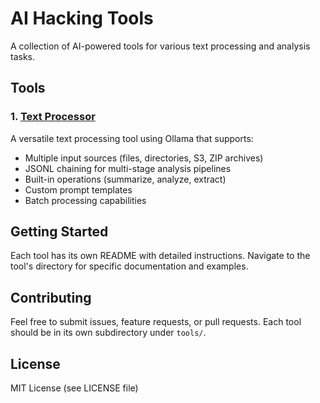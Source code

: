 # AI Hacking Tools

A collection of AI-powered tools for various text processing and analysis tasks.

## Tools

### 1. [Text Processor](tools/text_processor/)
A versatile text processing tool using Ollama that supports:
- Multiple input sources (files, directories, S3, ZIP archives)
- JSONL chaining for multi-stage analysis pipelines
- Built-in operations (summarize, analyze, extract)
- Custom prompt templates
- Batch processing capabilities

## Getting Started

Each tool has its own README with detailed instructions. Navigate to the tool's directory for specific documentation and examples.

## Contributing

Feel free to submit issues, feature requests, or pull requests. Each tool should be in its own subdirectory under `tools/`.

## License

MIT License (see LICENSE file)
